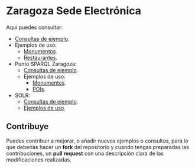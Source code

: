 # Zaragoza Sede Electrónica
Aquí puedes consultar:
  * [Consultas de ejemplo](http://zaragoza-sedeelectronica.github.io/api/queries/). 
  * Ejemplos de uso:
      * [Monumentos](http://zaragoza-sedeelectronica.github.io/api/ejemplos/monumentos.html). 
      * [Restaurantes](http://zaragoza-sedeelectronica.github.io/api/ejemplos/restaurantes.html). 
* Punto SPARQL Zaragoza:
  * [Consultas de ejemplo](http://zaragoza-sedeelectronica.github.io/sparql/queries/). 
  * Ejemplos de uso:
      * [Monumentos](http://zaragoza-sedeelectronica.github.io/sparql/ejemplos/monumentos.html). 
      * [POIs](http://zaragoza-sedeelectronica.github.io/sparql/ejemplos/pois.html). 
* SOLR:
  * [Consultas de ejemplo](http://zaragoza-sedeelectronica.github.io/solr/queries/). 
  * [Ejemplos de uso](http://zaragoza-sedeelectronica.github.io/solr/ejemplos/monumentos.html). 

## Contribuye
Puedes contribuir a mejorar, o añadir nuevos ejemplos o consultas, para lo que deberías hacer un **fork** del repositorio y cuando tengas preparadas las contribuciones, un **pull request** con una descripción clara de las modificaciones realizadas.
